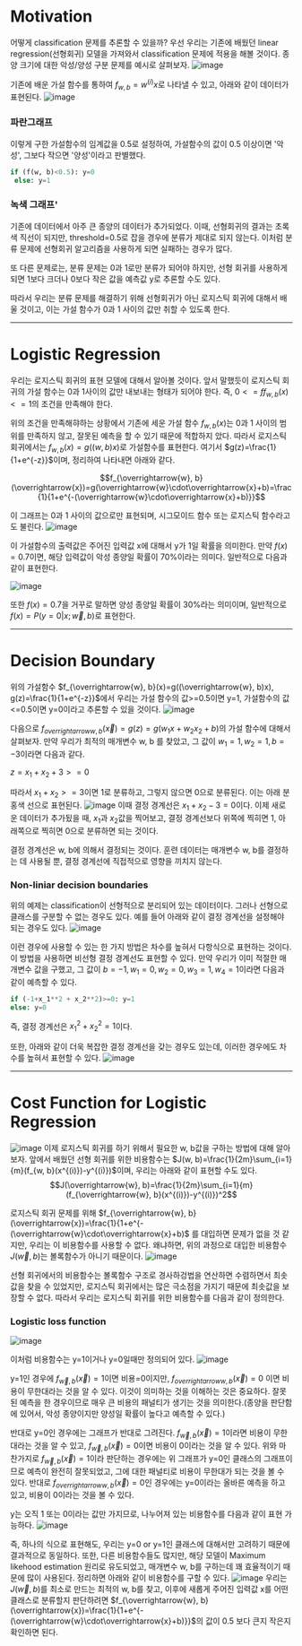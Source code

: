 # Motivation
어떻게 classification 문제를 추론할 수 있을까? 우선 우리는 기존에 배웠던 linear regression(선형회귀) 모델을 가져와서 classification 문제에 적용을 해볼 것이다. 종양 크기에 대한 악성/양성 구분 문제를 예시로 살펴보자.
![image](https://github.com/qlkdkd/MachineLearning/assets/71871927/97e27281-7b15-4a8d-be12-2059b16d8040)

기존에 배운 가설 함수를 통하여 $f_{w, b}=w^{(i)}x$로 나타낼 수 있고, 아래와 같이 데이터가 표현된다.
![image](https://github.com/qlkdkd/MachineLearning/assets/71871927/e2db3b2f-8860-452e-bd7f-d493589992a0)
### 파란그래프
이렇게 구한 가설함수의 임계값을 0.5로 설정하여, 가설함수의 값이 0.5 이상이면 '악성', 그보다 작으면 '양성'이라고 판별했다.
```python
if (f(w, b)<0.5): y=0
 else: y=1
```
### 녹색 그래프'
기존에 데이터에서 아주 큰 종양의 데이터가 추가되었다. 이때, 선형회귀의 결과는 초록색 직선이 되지만, threshold=0.5로 잡을 경우에 분류가 제대로 되지 않는다.
이처럼 분류 문제에 선형회귀 알고리즘을 사용하게 되면 실패하는 경우가 많다.

또 다른 문제로는, 분류 문제는 0과 1로만 분류가 되어야 하지만, 선형 회귀를 사용하게 되면 1보다 크더나 0보다 작은 값을 예측값  y로 추론할 수도 있다.

따라서 우리는 분류 문제를 해결하기 위해 선형회귀가 아닌 로지스틱 회귀에 대해서 배울 것이고, 이는 가설 함수가 0과 1 사이의 값만 취할 수 있도록 한다.

---

# Logistic Regression
우리는 로지스틱 회귀의 표현 모델에 대해서 알아볼 것이다. 앞서 말했듯이 로지스틱 회귀의 가설 함수는 0과 1사이의 값만 내보내는 형태가 되어야 한다.
즉, $0<=ff_{w, b}(x)<=1$의 조건을 만족해야 한다.

위의 조건을 만족해햐하는 상황에서 기존에 세운 가설 함수 $f_{w, b}(x)$는 0과 1 사이의 범위를 만족하지 않고, 잘못된 예측을 할 수 있기 때문에 적합하지 았다.
따라서 로지스틱 회귀에서는 $f_{w, b}(x)=g((w, b)x)$로 가설함수를 표현한다. 여기서 $g(z)=\frac{1}{1+e^{-z}}$이며, 정리하여 나타내면 아래와 같다.

$$f_{\overrightarrow{w}, b}(\overrightarrow{x})=g(\overrightarrow{w}\cdot\overrightarrow{x}+b)=\frac{1}{1+e^{-(\overrightarrow{w}\cdot\overrightarrow{x}+b)}}$$

이 그래프는 0과 1 사이의 값으로만 표현되며, 시그모이드 함수 또는 로지스틱 함수라고도 불린다.
![image](https://github.com/qlkdkd/MachineLearning/assets/71871927/e22acefb-f685-4f02-bbb6-b5ebfabbb1e8)

이 가설함수의 출력값은 주어진 입력값 x에 대해서 y가 1일 확률을 의미한다.
만약 $f(x)=0.7$이면, 해당 입력값이 악성 종양일 확률이 70%이라는 의미다.
일반적으로 다음과 같이 표현한다.

![image](https://github.com/qlkdkd/MachineLearning/assets/71871927/b3a615a4-b414-41b3-b1a8-9287caf50b4f)

또한 $f(x)=0.7$을 거꾸로 말하면 양성 종양일 확률이 30%라는 의미이며, 일반적으로 $f(x)=P(y=0|x;\overrightarrow{w}, b)$로 표현한다.

---

# Decision Boundary
위의 가설함수 $f_{\overrightarrow{w}, b}(x)=g((\overrightarrow{w}, b)x), g(z)=\frac{1}{1+e^{-z}}$에서 
우리는 가설 함수의 값>=0.5이면 y=1, 가설함수의 값<=0.5이면 y=0이라고 추론할 수 있을 것이다.
![image](https://github.com/qlkdkd/MachineLearning/assets/71871927/4f9d8d53-d901-48c4-9e5d-98650b9cac72)

다음으로 $f_{overrightarrow{w}, b}(\overrightarrow{x})=g(z)=g(w_1x+w_2x_2+b)$의 가설 함수에 대해서 살펴보자.
만약 우리가 최적의 매개변수 w, b 를 찾았고, 그 값이 $w_1=1, w_2=1, b=-3$이라면 다음과 같다.

$z=x_1+x_2+3>=0$

따라서 $x_1+x_2>=3$이면 1로 분류하고, 그렇지 않으면 0으로 분류된다. 이는 아래 분홍색 선으로 표현된다.
![image](https://github.com/qlkdkd/MachineLearning/assets/71871927/ae15f3f8-12f5-4719-a256-32919775ecf4)
이때 결정 경계선은 $x_1+x_2-3=0$이다. 이제 새로운 데이터가 추가됬을 때, $x_1$과 $x_2$값을 찍어보고, 결정 경계선보다 위쪽에 찍히면 1, 아래쪽으로 찍히면 0으로 분류하면 되는 것이다.

결정 경계선은 w, b에 의해서 결정되는 것이다. 훈련 데이터는 매개변수 w, b를 결정하는 데 사용될 뿐, 결정 경계선에 직접적으로 영향을 끼치지 않는다.

### Non-liniar decision boundaries
위의 예제는 classification이 선형적으로 분리되어 있는 데이터이다. 그러나 선형으로 클래스를 구분할 수 없는 경우도 있다. 예를 들어 아래와 같이 결정 경계선을 설정해야 되는 경우도 있다.
![image](https://github.com/qlkdkd/MachineLearning/assets/71871927/4fdee821-951e-46cc-924d-dc9cd294a845)

이런 경우에 사용할 수 있는 한 가지 방법은 차수를 높혀서 다항식으로 표현하는 것이다. 이 방법을 사용하면 비선형 결정 경계선도 표현할 수 있다. 만약 우리가 이미 적절한 매개변수 값을 구했고, 그 값이 $b=-1, w_1=0, w_2=0, w_3=1, w_4=1$이라면 다음과 같이 예측할 수 있다.

```python
if (-1+x_1**2 + x_2**2)>=0: y=1
else: y=0
```
즉, 결정 경계선은 $x_1^2+x_2^2=1$이다.

또한, 아래와 같이 더욱 복잡한 결정 경계선을 갖는 경우도 있는데, 이러한 경우에도 차수를 높혀서 표현할 수 있다.
![image](https://github.com/qlkdkd/MachineLearning/assets/71871927/1c54eb4a-2312-4b4c-8737-1b2fd7b785c8)

---

# Cost Function for Logistic Regression
![image](https://github.com/qlkdkd/MachineLearning/assets/71871927/5779399d-c01c-41d5-ac9e-d0c79103a6d9)
이제 로지스틱 회귀를 하기 위해서 필요한 w, b값을 구하는 방법에 대해 알아보자. 
앞에서 배웠던 선형 회귀를 위한 비용함수는 $J(w, b)=\frac{1}{2m}\sum_{i=1}{m}(f_{w, b}(x^{(i)})-y^{(i)})$이며, 우리는 아래와 같이 표현할 수도 있다.
$$J(\overrightarrow{w}, b)=\frac{1}{2m}\sum_{i=1}{m}(f_{\overrightarrow{w}, b}(x^{(i)})-y^{(i)})^2$$

로지스틱 회귀 문제를 위해 
$f_{\overrightarrow{w}, b}(\overrightarrow{x})=\frac{1}{1+e^{-(\overrightarrow{w}\cdot\overrightarrow{x}+b)$
를 대입하면 문제가 없을 것 같지만, 우리는 이 비용함수를 사용할 수 없다. 왜냐하면, 위의 과정으로 대입한 비용함수 $J(\overrightarrow{w}, b)$는 볼록함수가 아니기 때문이다.
![image](https://github.com/qlkdkd/MachineLearning/assets/71871927/ad301e1f-1623-4e3f-be25-a6d395a01590)

선형 회귀에서의 비용함수는 볼록함수 구조로 경사하겅법을 연산하면 수렴하면서 최솟값을 찾을 수 있었지만, 로지스틱 회귀에서는 많은 극소점을 가지기 때문에 최솟값을 보장할 수 없다. 따라서 우리는 로지스틱 회귀를 위한 비용함수를 다음과 같이 정의한다.

### Logistic loss function
![image](https://github.com/qlkdkd/MachineLearning/assets/71871927/35afe9f3-ef6d-460d-a1f4-6c25184898e1)

이처럼 비용함수는 y=1이거나 y=0일때만 정의되어 있다.
![image](https://github.com/qlkdkd/MachineLearning/assets/71871927/a4d8c646-af81-4fc1-95a9-527ad2722407)

y=1인 경우에 $f_{\overrightarrow{w}, b}(\overrightarrow{x})=1$이면 비용=0이지만, $f_{overrightarrow{w}, b}(\overrightarrow{x})=0$ 이면 비용이 무한대라는 것을 알 수 있다.
이것이 의미하는 것을 이해하는 것은 중요하다. 잘못된 예측을 한 경우이므로 매우 큰 비용의 패널티가 생기는 것을 의미한다.(종양을 판단함에 있어서, 악성 종양이지만 양성일 확률이 높다고 예측할 수 있다.)

반대로 y=0인 경우에는 그래프가 반대로 그려진다. $f_{\overrightarrow{w}, b}(\overrightarrow{x})=1$이라면 비용이 무한대라는 것을 알 수 있고,  $f_{\overrightarrow{w}, b}(\overrightarrow{x})=0$이면 비용이 0이라는 것을 알 수 있다. 위와 마찬가지로 $f_{\overrightarrow{w}, b}(\overrightarrow{x})=1$이라 판단하는 경우에는 위 그래프가 y=0인 클래스의 그래프이므로 예측이 완전히 잘못되었고, 그에 대한 패널티로 비용이 무한대가 되는 것을 볼 수 있다. 반대로 $f_{overrightarrow{w}, b}(\overrightarrow{x})=0$인 경우에는 y=0이라는 올바른 예측을 하고 있고, 비용이 0이라는 것을 볼 수 있다.

y는 오직 1 또는 0이라는 값만 가지므로, 나누어져 있는 비용함수를 다음과 같이 표현 가능하다.
![image](https://github.com/qlkdkd/MachineLearning/assets/71871927/f7d20dea-b0cb-47c5-8c90-1715e7264ad9)

즉, 하나의 식으로 표현해도, 우리는 y=0 or y=1인 클래스에 대해서만 고려하기 때문에 결과적으로 동일하다. 또한, 다른 비용함수들도 많지만, 해당 모델이 Maximum likehood estimation 원리로 유도되었고, 매개변수 w, b를 구하는데 꽤 효율적이기 때문에 많이 사용된다. 
정리하면 아래와 같이 비용함수를 구할 수 있다.
![image](https://github.com/qlkdkd/MachineLearning/assets/71871927/ba40b36b-56fa-4b1e-b7da-cb6825b1f897)
우리는 $J(\overrightarrow{w}, b)$를 최소로 만드는 최적의 w, b를 찾고, 이후에 새롭게 주어진 입력값 x를 어떤 클래스로 분류할지 판단하려면 $f_{\overrightarrow{w}, b}(\overrightarrow{x})=\frac{1}{1+e^{-(\overrightarrow{w}\cdot\overrightarrow{x}+b)}}$의 값이 0.5 보다 큰지 작은지 확인하면 된다.
